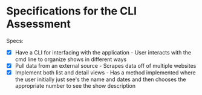 # Specifications for the CLI Assessment

Specs:
- [x] Have a CLI for interfacing with the application - User interacts with the cmd line to organize shows in different ways
- [x] Pull data from an external source - Scrapes data off of multiple websites
- [x] Implement both list and detail views - Has a method implemented where the user initially just see's the name and dates and then chooses the appropriate number to see the show description
